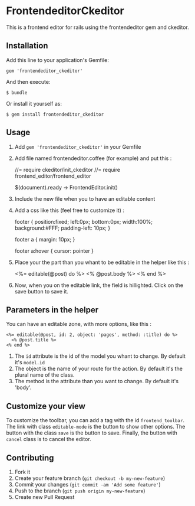 # FrontendeditorCkeditor

This is a frontend editor for rails using the frontendeditor gem and ckeditor.

## Installation

Add this line to your application's Gemfile:

    gem 'frontendeditor_ckeditor'

And then execute:

    $ bundle

Or install it yourself as:

    $ gem install frontendeditor_ckeditor

## Usage

1. Add `gem 'frontendeditor_ckeditor'` in your Gemfile
2. Add file named frontendeditor.coffee (for example) and put this :

    //= require ckeditor/init_ckeditor
    //= require frontend_editor/frontend_editor

    $(document).ready ->
      FrontendEditor.init()

3. Include the new file when you to have an editable content
4. Add a css like this (feel free to customize it) :

    footer {
      position:fixed;
      left:0px;
      bottom:0px;
      width:100%;
      background:#FFF;
      padding-left: 10px;
    }

    footer a {
      margin: 10px;
    }

    footer a:hover {
      cursor: pointer
    }

5. Place your the part than you whant to be editable in the helper like this :

    <%= editable(@post) do %>
      <% @post.body %>
    <% end %>

6. Now, when you on the editable link, the field is hillighted. Click on the save button to save it.

## Parameters in the helper

You can have an editable zone, with more options, like this :

    <%= editable(@post, id: 2, object: 'pages', method: :title) do %>
      <% @post.title %>
    <% end %>

1. The `id` attribute is the id of the model you whant to change. By default it's `model.id`
2. The object is the name of your route for the action. By default it's the plural name of the class.
3. The method is the attribute than you want to change. By default it's 'body'.

## Customize your view

To customize the toolbar, you can add a tag with the id `frontend_toolbar`. The link with class `editable-mode` is the button to show other options. The button with the class `save` is the button to save. Finally, the button with `cancel` class is to cancel the editor.

## Contributing

1. Fork it
2. Create your feature branch (`git checkout -b my-new-feature`)
3. Commit your changes (`git commit -am 'Add some feature'`)
4. Push to the branch (`git push origin my-new-feature`)
5. Create new Pull Request
